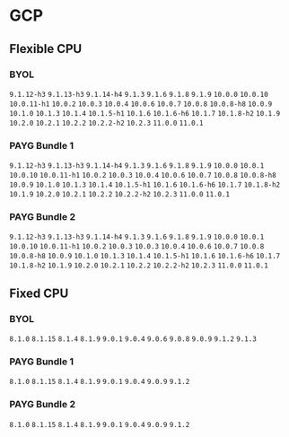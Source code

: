 
# GCP

## Flexible CPU

### BYOL
`9.1.12-h3` `9.1.13-h3` `9.1.14-h4` `9.1.3` `9.1.6` `9.1.8` `9.1.9` `10.0.0` `10.0.10` `10.0.11-h1` `10.0.2` `10.0.3` `10.0.4` `10.0.6` `10.0.7` `10.0.8` `10.0.8-h8` `10.0.9` `10.1.0` `10.1.3` `10.1.4` `10.1.5-h1` `10.1.6` `10.1.6-h6` `10.1.7` `10.1.8-h2` `10.1.9` `10.2.0` `10.2.1` `10.2.2` `10.2.2-h2` `10.2.3` `11.0.0` `11.0.1` 
### PAYG Bundle 1
`9.1.12-h3` `9.1.13-h3` `9.1.14-h4` `9.1.3` `9.1.6` `9.1.8` `9.1.9` `10.0.0` `10.0.1` `10.0.10` `10.0.11-h1` `10.0.2` `10.0.3` `10.0.4` `10.0.6` `10.0.7` `10.0.8` `10.0.8-h8` `10.0.9` `10.1.0` `10.1.3` `10.1.4` `10.1.5-h1` `10.1.6` `10.1.6-h6` `10.1.7` `10.1.8-h2` `10.1.9` `10.2.0` `10.2.1` `10.2.2` `10.2.2-h2` `10.2.3` `11.0.0` `11.0.1` 
### PAYG Bundle 2
`9.1.12-h3` `9.1.13-h3` `9.1.14-h4` `9.1.3` `9.1.6` `9.1.8` `9.1.9` `10.0.0` `10.0.1` `10.0.10` `10.0.11-h1` `10.0.2` `10.0.3` `10.0.3` `10.0.4` `10.0.6` `10.0.7` `10.0.8` `10.0.8-h8` `10.0.9` `10.1.0` `10.1.3` `10.1.4` `10.1.5-h1` `10.1.6` `10.1.6-h6` `10.1.7` `10.1.8-h2` `10.1.9` `10.2.0` `10.2.1` `10.2.2` `10.2.2-h2` `10.2.3` `11.0.0` `11.0.1` 
## Fixed CPU

### BYOL
`8.1.0` `8.1.15` `8.1.4` `8.1.9` `9.0.1` `9.0.4` `9.0.6` `9.0.8` `9.0.9` `9.1.2` `9.1.3` 
### PAYG Bundle 1
`8.1.0` `8.1.15` `8.1.4` `8.1.9` `9.0.1` `9.0.4` `9.0.9` `9.1.2` 
### PAYG Bundle 2
`8.1.0` `8.1.15` `8.1.4` `8.1.9` `9.0.1` `9.0.4` `9.0.9` `9.1.2` 

